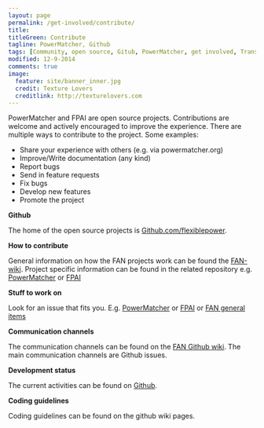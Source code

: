 ```yaml
---
layout: page
permalink: /get-involved/contribute/
title: 
titleGreen: Contribute
tagline: PowerMatcher, Github
tags: [Community, open source, Gitub, PowerMatcher, get involved, Transactive Energy]
modified: 12-9-2014
comments: true
image:
  feature: site/banner_inner.jpg
  credit: Texture Lovers
  creditlink: http://texturelovers.com
---
```


PowerMatcher and FPAI are open source projects. Contributions are welcome and actively encouraged to improve the experience.
There are multiple ways to contribute to the project. Some examples: 

* Share your experience with others (e.g. via powermatcher.org)
* Improve/Write documentation (any kind)
* Report bugs
* Send in feature requests
* Fix bugs
* Develop new features
* Promote the project

**Github**

The home of the open source projects is [Github.com/flexiblepower](https://github.com/flexiblepower).

**How to contribute**

General information on how the FAN projects work can be found the [FAN-wiki](https://github.com/flexiblepower/FAN-wiki/wiki). Project specific information can be found in the related repository e.g. [PowerMatcher](https://github.com/flexiblepower/fpai-powermatcher) or [FPAI](https://github.com/flexiblepower/powermatcher)

**Stuff to work on**

Look for an issue that fits you. E.g. [PowerMatcher](https://github.com/flexiblepower/fpai-powermatcher/issues) or [FPAI](https://github.com/flexiblepower/powermatcher/issues) or [FAN general items ](https://github.com/flexiblepower/FAN-wiki/issues)

**Communication channels**

The communication channels can be found on the [FAN Github wiki](https://github.com/flexiblepower/FAN-wiki/wiki/Communication-channels). The main communication channels are Github issues.

**Development status**

The current activities can be found on [Github](https://github.com/orgs/flexiblepower/dashboard).

**Coding guidelines**

Coding guidelines can be found on the github wiki pages.